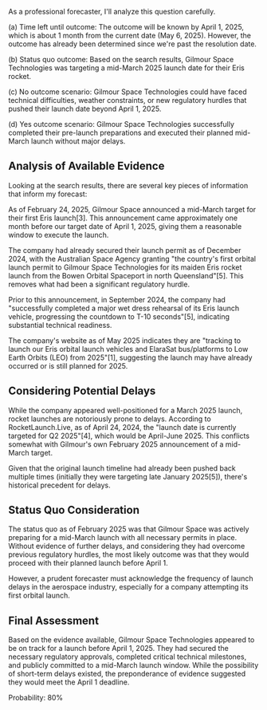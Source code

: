 As a professional forecaster, I'll analyze this question carefully.

(a) Time left until outcome: The outcome will be known by April 1, 2025, which is about 1 month from the current date (May 6, 2025). However, the outcome has already been determined since we're past the resolution date.

(b) Status quo outcome: Based on the search results, Gilmour Space Technologies was targeting a mid-March 2025 launch date for their Eris rocket.

(c) No outcome scenario: Gilmour Space Technologies could have faced technical difficulties, weather constraints, or new regulatory hurdles that pushed their launch date beyond April 1, 2025.

(d) Yes outcome scenario: Gilmour Space Technologies successfully completed their pre-launch preparations and executed their planned mid-March launch without major delays.

## Analysis of Available Evidence

Looking at the search results, there are several key pieces of information that inform my forecast:

As of February 24, 2025, Gilmour Space announced a mid-March target for their first Eris launch[3]. This announcement came approximately one month before our target date of April 1, 2025, giving them a reasonable window to execute the launch.

The company had already secured their launch permit as of December 2024, with the Australian Space Agency granting "the country's first orbital launch permit to Gilmour Space Technologies for its maiden Eris rocket launch from the Bowen Orbital Spaceport in north Queensland"[5]. This removes what had been a significant regulatory hurdle.

Prior to this announcement, in September 2024, the company had "successfully completed a major wet dress rehearsal of its Eris launch vehicle, progressing the countdown to T-10 seconds"[5], indicating substantial technical readiness.

The company's website as of May 2025 indicates they are "tracking to launch our Eris orbital launch vehicles and ElaraSat bus/platforms to Low Earth Orbits (LEO) from 2025"[1], suggesting the launch may have already occurred or is still planned for 2025.

## Considering Potential Delays

While the company appeared well-positioned for a March 2025 launch, rocket launches are notoriously prone to delays. According to RocketLaunch.Live, as of April 24, 2024, the "launch date is currently targeted for Q2 2025"[4], which would be April-June 2025. This conflicts somewhat with Gilmour's own February 2025 announcement of a mid-March target.

Given that the original launch timeline had already been pushed back multiple times (initially they were targeting late January 2025[5]), there's historical precedent for delays.

## Status Quo Consideration

The status quo as of February 2025 was that Gilmour Space was actively preparing for a mid-March launch with all necessary permits in place. Without evidence of further delays, and considering they had overcome previous regulatory hurdles, the most likely outcome was that they would proceed with their planned launch before April 1.

However, a prudent forecaster must acknowledge the frequency of launch delays in the aerospace industry, especially for a company attempting its first orbital launch.

## Final Assessment

Based on the evidence available, Gilmour Space Technologies appeared to be on track for a launch before April 1, 2025. They had secured the necessary regulatory approvals, completed critical technical milestones, and publicly committed to a mid-March launch window. While the possibility of short-term delays existed, the preponderance of evidence suggested they would meet the April 1 deadline.

Probability: 80%